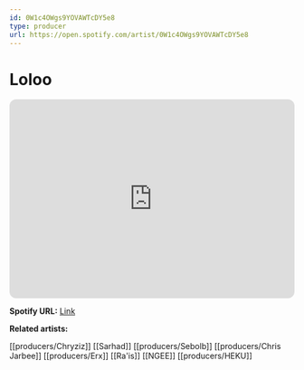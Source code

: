 ```yaml
---
id: 0W1c4OWgs9YOVAWTcDY5e8
type: producer
url: https://open.spotify.com/artist/0W1c4OWgs9YOVAWTcDY5e8
---
```

# Loloo

<iframe style="border-radius:12px" src="https://open.spotify.com/embed/artist/0W1c4OWgs9YOVAWTcDY5e8" width="100%" height="352" frameBorder="0" allowfullscreen="" allow="autoplay; clipboard-write; encrypted-media; fullscreen; picture-in-picture" loading="lazy"></iframe>

**Spotify URL:** [Link](https://open.spotify.com/artist/0W1c4OWgs9YOVAWTcDY5e8)

**Related artists:**

[[producers/Chryziz]]
[[Sarhad]]
[[producers/Sebolb]]
[[producers/Chris Jarbee]]
[[producers/Erx]]
[[Ra'is]]
[[NGEE]]
[[producers/HEKU]]
